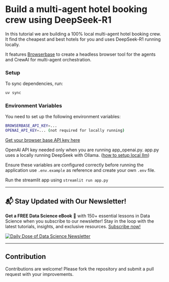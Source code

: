 # Build a multi-agent hotel booking crew using DeepSeek-R1

In this tutorial we are building a 100% local multi-agent hotel booking crew. It find the cheapest and best hotels for you and uses DeepSeek-R1 running locally.

It features [Browserbase](https://dub.sh/bb1) to create a headless browser tool for the agents and CrewAI for multi-agent orchestration.

### Setup

To sync dependencies, run:

```sh
uv sync
```

### Environment Variables

You need to set up the following environment variables:

```sh
BROWSERBASE_API_KEY=...
OPENAI_API_KEY=... (not required for locally running)
```
[Get your browser base API key here](https://dub.sh/bb1)

OpenAI API key needed only when you are running app_openai.py. app.py uses a locally running DeepSeek with Ollama. ([how to setup local llm](https://ollama.com/library/deepseek-r1))

Ensure these variables are configured correctly before running the application use `.env.example` as reference and create your own `.env` file.

Run the streamlit app using `streamlit run app.py`

---

## 📬 Stay Updated with Our Newsletter!
**Get a FREE Data Science eBook** 📖 with 150+ essential lessons in Data Science when you subscribe to our newsletter! Stay in the loop with the latest tutorials, insights, and exclusive resources. [Subscribe now!](https://join.dailydoseofds.com)

[![Daily Dose of Data Science Newsletter](https://github.com/patchy631/ai-engineering/blob/main/resources/join_ddods.png)](https://join.dailydoseofds.com)

---

## Contribution

Contributions are welcome! Please fork the repository and submit a pull request with your improvements.

